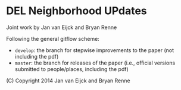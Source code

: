 # DEL Neighborhood UPdates 

Joint work by Jan van Eijck and Bryan Renne

Following the general gitflow scheme:
* ```develop```: the branch for stepwise improvements to the paper (not including the pdf)
* ```master```: the branch for releases of the paper (i.e., official versions submitted to people/places, including the pdf)

(C) Copyright 2014 Jan van Eijck and Bryan Renne

